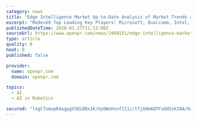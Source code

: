 ```yaml
---
category: news
title: "Edge Intelligence Market Up-to-Date Analysis of Market Trends and Technological Improvements 2019-2025"
excerpt: "Mode=69 Top Leading Key Players: Microsoft, Qualcomm, Intel, Google, Alibaba, NVIDIA, Arm, Horizon Robotics, Baidu, Synopsys, Cambricon, MediaTek, Mythic, NXP. Artificial intelligence (AI) processing today is mostly done in a cloud-based data center. The majority of AI processing is dominated by training of deep learning models, which requires ..."
publishedDateTime: 2020-01-27T11:12:00Z
sourceUrl: https://www.openpr.com/news/1909151/edge-intelligence-market-up-to-date-analysis-of-market-trends
type: article
quality: 0
heat: 0
published: false

provider:
  name: openpr.com
  domain: openpr.com

topics:
  - AI
  - AI in Robotics

secured: "lXgC7umwpR4agpgVSQi0Bx1K/UyOWoHsnfI11//tfjGHmAQTFuGH5zk1N4/0xuM6IPQmAj0QgKU1cSBbSD+eAgiSWN8SKG7jV/DKU0Vvinw+pQpeNmmz6fmXoBid8z17SZtXo6HoiImPuuhIKgp6sL7ty5nuAR0mZmI9SEm8NcreIk2cwvyXWtuJ9g1l4+AqBQiD1S+pfvkw6pyvxTLwBKuFV+3BToEtCl+1RcHPgYDuuWzb+I+9LGOMgAuaTfCoanc4gcV5zQj52LNvoTS2mU7WbLXThr1BXL1poPhYViSCL5K7PZwWorOCkmHDATHq;U1f4lgEzApvuJyJe6bb/zQ=="
---
```


